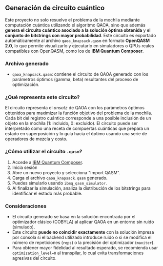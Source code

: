 ## Generación de circuito cuántico

Este proyecto no solo resuelve el problema de la mochila mediante computación cuántica utilizando el algoritmo QAOA, sino que además **genera el circuito cuántico asociado a la solución óptima obtenida** y el **conjunto de bitstrings con mayor probabilidad**. Este circuito es exportado automáticamente al archivo `qaoa_knapsack.qasm` en formato **OpenQASM 2.0**, lo que permite visualizarlo y ejecutarlo en simuladores o QPUs reales compatibles con OpenQASM, como los de **IBM Quantum Composer**.

### Archivo generado

- `qaoa_knapsack.qasm`: contiene el circuito de QAOA generado con los parámetros óptimos (gamma, beta) resultantes del proceso de optimización.

### ¿Qué representa este circuito?

El circuito representa el *ansatz* de QAOA con los parámetros óptimos obtenidos para maximizar la función objetivo del problema de la mochila. Cada bit del registro cuántico corresponde a una posible inclusión de un objeto en la mochila (1: incluido, 0: excluido). El circuito puede ser interpretado como una receta de compuertas cuánticas que prepara un estado en superposición y lo guía hacia el óptimo usando una serie de operadores de mezcla y costo.

### ¿Cómo utilizar el circuito `.qasm`?

1. Accede a [IBM Quantum Composer](https://quantum.cloud.ibm.com/composer).
2. Inicia sesión
3. Abre un nuevo proyecto y selecciona "Import QASM".
4. Carga el archivo `qaoa_knapsack.qasm` generado.
5. Puedes simularlo usando `ibmq_qasm_simulator`.
6. Al finalizar la simulación, analiza la distribución de los bitstrings para identificar el estado más probable.

### Consideraciones

- El circuito generado se basa en la solución encontrada por el optimizador clásico (COBYLA) al aplicar QAOA en un entorno sin ruido (simulado).
- Este circuito **puede no coincidir exactamente** con la solución impresa por consola si el backend utilizado introduce ruido o si se modifica el número de repeticiones (`reps`) o la precisión del optimizador (`maxiter`).
- Para obtener mayor fidelidad al resultado esperado, se recomienda usar `optimization_level=0` al transpilar, lo cual evita transformaciones agresivas del circuito.